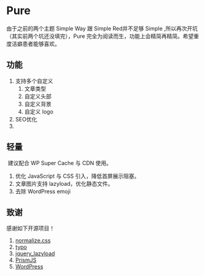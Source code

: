 # Pure
由于之前的两个主题 Simple Way 跟 Simple Red并不足够 Simple ,所以再次开坑（其实前两个坑还没填完），Pure 完全为阅读而生，功能上会精简再精简。希望重度洁癖患者能够喜欢。

## 功能

1. 支持多个自定义
   1. 文章类型
   2. 自定义头部
   3. 自定义背景
   4. 自定义 logo
2. SEO优化
3. ​

## 轻量

​	建议配合  WP Super Cache 与 CDN 使用。

1. 优化 JavaScript 与 CSS 引入，降低首屏展示阻塞。
2. 文章图片支持 lazyload，优化静态文件。
3. 去除 WordPress emoji



## 致谢

感谢如下开源项目！

1. [normalize.css](https://github.com/necolas/normalize.css)
2. [typo](https://typo.sofi.sh/)
3. [jquery_lazyload](https://github.com/tuupola/jquery_lazyload)
4. [PrismJS](http://prismjs.com)
5. [WordPress]()